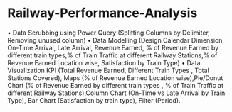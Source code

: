 # Railway-Performance-Analysis


•	Data Scrubbing using Power Query (Splitting Columns by Delimiter, Removing unused column)
•	Data Modelling (Design Calendar Dimension, On-Time Arrival, Late Arrival, Revenue Earned, % of Revenue Earned by different train types,% of Train Traffic at different Railway Stations,% of Revenue Earned Location wise, Satisfaction by Train Type)
•	Data Visualization KPI (Total Revenue Earned, Different Train Types , Total Stations Covered), Maps (% of Revenue Earned Location wise),Pie/Donut Chart (% of Revenue Earned by different train types , % of Train Traffic at different Railway Stations),Column Chart (On-Time vs Late Arrival by Train Type), Bar Chart (Satisfaction by train type), Filter (Period).
